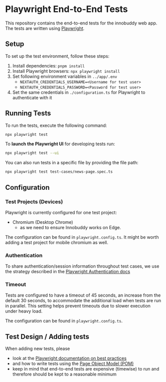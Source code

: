 # Playwright End-to-End Tests

This repository contains the end-to-end tests for the innobuddy web app. The tests are written using [Playwright](https://playwright.dev/).

## Setup

To set up the test environment, follow these steps:

1. Install dependencies: `pnpm install`
2. Install Playwright browsers: `npx playwright install`
3. Set following environment variables in `../app/.env`
   - `NEXTAUTH_CREDENTIALS_USERNAME=<Username for test user>`
   - `NEXTAUTH_CREDENTIALS_PASSWORD=<Password for test user>`
4. Set the same credentials in `./configuration.ts` for Playwright to authenticate with it

## Running Tests

To run the tests, execute the following command:

```bash
npx playwright test
```

To **launch the Playwright UI** for developing tests run:

```bash
npx playwright test --ui
```

You can also run tests in a specific file by providing the file path:

```bash
npx playwright test test-cases/news-page.spec.ts
```

## Configuration

### Test Projects (Devices)

Playwright is currently configured for one test project:

- Chromium (Desktop Chrome)
  - as we need to ensure Innobuddy works on Edge.

The configuration can be found in `playwright.config.ts`.
It might be worth adding a test project for mobile chromium as well.

### Authentication

To share authentication/session information throughout test cases, we use the strategy described in the [Playwright Authentication docs](https://playwright.dev/docs/auth)

### Timeout

Tests are configured to have a timeout of 45 seconds, an increase from the default 30 seconds, to accommodate the additional load when tests are run in parallel.
This setting helps prevent timeouts due to slower execution under heavy load.

The configuration can be found in `playwright.config.ts`.

## Test Design / Adding tests

When adding new tests, please

- look at the [Playwright documentation on best practices](https://playwright.dev/docs/best-practices)
- and how to write tests using the [Page Object Model (POM)](https://playwright.dev/docs/pom)
- keep in mind that end-to-end tests are expensive (timewise) to run and therefore should be kept to a reasonable minimum
